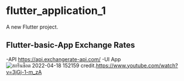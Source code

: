 # flutter_application_1

A new Flutter project.

## Flutter-basic-App Exchange Rates
-API
https://api.exchangerate-api.com/
-UI App
![สกรีนช็อต 2022-04-18 152159](https://user-images.githubusercontent.com/43356993/163785784-56c1c41e-792c-4ad2-ac1d-f6b60f32c77f.png)
credit.https://www.youtube.com/watch?v=3jGj-1-m_zA
